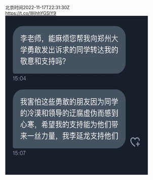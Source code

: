 北京时间2022-11-17T22:31:30Z<br>https://t.co/WjhhYGSlY9<br><img src='/temp/image/2022/o-Month-11/1593250479936401408_0.jpg' width='450' height='500'><br><br>